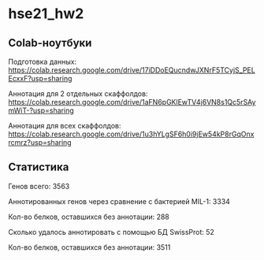 # hse21_hw2

## Colab-ноутбуки

Подготовка данных: https://colab.research.google.com/drive/17iDDoEQucndwJXNrF5TCyjS_PELEcxxF?usp=sharing

Аннотация для 2 отдельных скаффолдов: https://colab.research.google.com/drive/1aFN6pGKlEwTV4j6VN8s1Qc5rSAymWiT-?usp=sharing

Аннотация для всех скаффолдов: https://colab.research.google.com/drive/1u3hYLgSF6h0i9jEw54kP8rGqOnxrcmrz?usp=sharing

## Статистика

Генов всего: 3563

Аннотированных генов через сравнение с бактерией MIL-1: 3334

Кол-во белков, оставшихся без аннотации: 288

Сколько удалось аннотировать с помощью БД SwissProt: 52

Кол-во белков, оставшихся без аннотации: 3511
